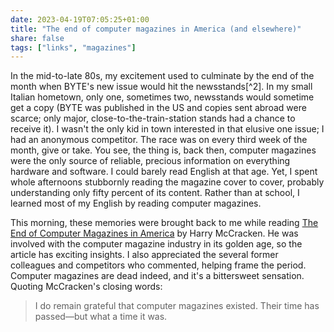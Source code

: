 ```yaml
---
date: 2023-04-19T07:05:25+01:00
title: "The end of computer magazines in America (and elsewhere)"
share: false
tags: ["links", "magazines"]
---
```

In the mid-to-late 80s, my excitement used to culminate by the end of the month when BYTE's new issue would hit the
newsstands[^2]. In my small Italian hometown, only one, sometimes two, newsstands would sometime get a copy (BYTE was
published in the US and copies sent abroad were scarce; only major, close-to-the-train-station stands had a chance to
receive it). I wasn't the only kid in town interested in that elusive one issue; I had an anonymous competitor. The race
was on every third week of the month, give or take. You see, the thing is, back then, computer magazines were the only
source of reliable, precious information on everything hardware and software. I could barely read English at that age.
Yet, I spent whole afternoons stubbornly reading the magazine cover to cover, probably understanding only fifty percent
of its content. Rather than at school, I learned most of my English by reading computer magazines.

This morning, these memories were brought back to me while reading [The End of Computer Magazines in America][1] by Harry
McCracken. He was involved with the computer magazine industry in its golden age, so the article has exciting insights.
I also appreciated the several former colleagues and competitors who commented, helping frame the period. Computer
magazines are dead indeed, and it's a bittersweet sensation. Quoting McCracken's closing words:

> I do remain grateful that computer magazines existed. Their time has passed—but what a time it was.



[1]: https://www.technologizer.com/2023/04/15/the-end-of-computer-magazines-in-america